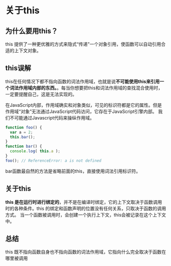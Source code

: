# 关于this

## 为什么要用this？
this 提供了一种更优雅的方式来隐式“传递”一个对象引用，使函数可以自动引用合适的上下文对象。

## this误解
this在任何情况下都不指向函数的词法作用域，也就是说**不可能使用this来引用一个词法作用域内部的东西。**。每当你想要把this和词法作用域的查找混合使用时，
一定要提醒自己，这是无法实现的。

在JavaScript内部，作用域确实和对象类似，可见的标识符都是它的属性。但是作用域“对象”无法通过JavaScript代码访问，它存在于JavaScript引擎内部。
我们不可能通过Javascript代码来操纵作用域。

```javascript
function foo() {
  var a = 2;
  this.bar();
}
function bar() {
  console.log( this.a );
}
foo(); // ReferenceError: a is not defined
```
bar函数最自然的方法是省略前面的this，直接使用词法引用标识符。

## 关于this
**this 是在运行时进行绑定的**，并不是在编译时绑定，它的上下文取决于函数调用时的各种条件。this 的绑定和函数声明的位置没有任何关系，只取决于函数的调用方式。
当一个函数被调用时，会创建一个执行上下文，this会被记录在这个上下文中。

## 总结
this 既不指向函数自身也不指向函数的词法作用域，它指向什么完全取决于函数在哪里被调用
